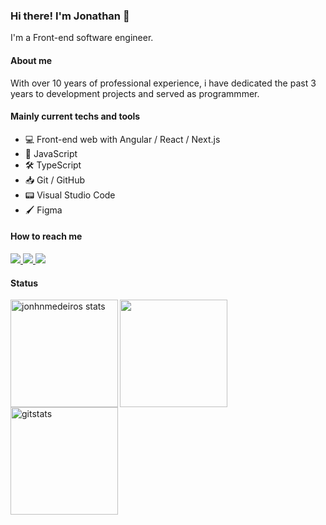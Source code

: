 <!--
**jonhnmedeiros/jonhnmedeiros** is a ✨ _special_ ✨ repository because its `README.md` (this file) appears on your GitHub profile.

[![Gmail Badge](https://img.shields.io/badge/-jonathan.info@gmail.com-blueviolet?style=for-the-badge&logo=Gmail&logoColor=white&link=mailto:jonathan.info@gmail.com)](mailto:jonathan.info@gmail.com)

-->

### Hi there! I'm Jonathan 👋
I'm a Front-end software engineer.

#### About me
With over 10 years of professional experience, i have dedicated the past 3 years to development projects and served as programmmer.

#### Mainly current techs and tools

- 💻 Front-end web with Angular / React / Next.js
- 🔧 JavaScript 
- 🛠 TypeScript 
- 📥 Git / GitHub 
- 📟 Visual Studio Code 
- 🖌 Figma 

#### How to reach me
<div>
  <a href="https://www.linkedin.com/in/jonathanmedeiros">
    <img src="https://img.shields.io/badge/LinkedIn-3D6098?style=flat&logo=linkedin&labelColor=3D6098" />
  </a>
  
  <a href="mailto:jonathanmedeirosdev@gmail.com">
    <img src="https://img.shields.io/badge/Gmail-red?style=flat&logo=gmail&logoColor=white&labelColor=red" />
  </a>

  <a href="https://jonathanmedeiros.dev">
    <img src="https://img.shields.io/badge/-Portifolio-blueviolet?style=flat&labelColor=blueviolet&logo=html5&logoColor=white" />
  </a>
</div>

#### Status
  
<div align="left">
  <img align="left" height="172px" alt="jonhnmedeiros stats" src="https://github-readme-stats-iota-plum-73.vercel.app/api?username=jonhnmedeiros&show_icons=true&theme=dracula"/>
  <img align="left" height="172px" src="https://github-readme-stats.vercel.app/api/top-langs/?username=jonhnmedeiros&langs_count=8&layout=compact&theme=dracula"/>
  <img align="left" height="172px" alt=gitstats src="https://github-readme-stats.vercel.app/api/wakatime?username=jonhnmedeiros&hide_progress=true&theme=dracula"/>
</div>

